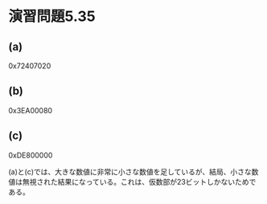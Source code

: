 # 演習問題5.35

## (a)

0x72407020

## (b)

0x3EA00080

## (c)

0xDE800000

(a)と(c)では、大きな数値に非常に小さな数値を足しているが、結局、小さな数値は無視された結果になっている。これは、仮数部が23ビットしかないためである。

